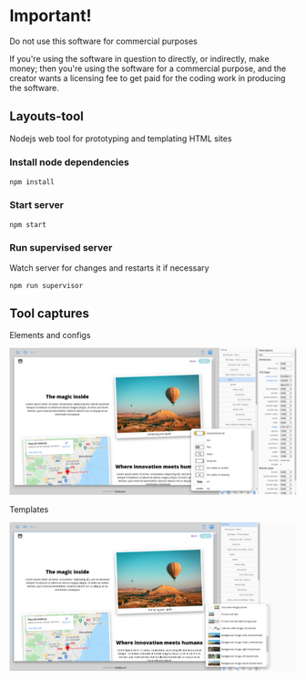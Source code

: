 # Important!

Do not use this software for commercial purposes

If you're using the software in question to directly, or indirectly, make money; then you're using the software for a commercial purpose, and the creator wants a licensing fee to get paid for the coding work in producing the software.

## Layouts-tool

Nodejs web tool for prototyping and templating HTML sites

### Install node dependencies

```
npm install
```

### Start server

```
npm start
```

### Run supervised server

Watch server for changes and restarts it if necessary

```
npm run supervisor
```

## Tool captures

Elements and configs

![Elements](public/tool/images/toolPreview0.png)

Templates

![Templates](public/tool/images/toolPreview1.png)

